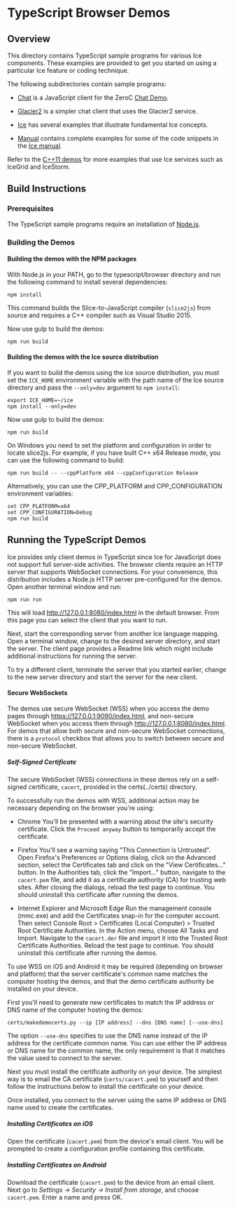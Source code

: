 # TypeScript Browser Demos

## Overview

This directory contains TypeScript sample programs for various Ice components.
These examples are provided to get you started on using a particular Ice feature
or coding technique.

The following subdirectories contain sample programs:

- [Chat](./Chat) is a JavaScript client for the ZeroC [Chat Demo][1].

- [Glacier2](./Glacier2) is a simpler chat client that uses the Glacier2 service.

- [Ice](./Ice) has several examples that illustrate fundamental Ice concepts.

- [Manual](./Manual) contains complete examples for some of the code snippets
in the [Ice manual][2].

Refer to the [C++11 demos](../../cpp11) for more examples that use Ice services
such as IceGrid and IceStorm.

## Build Instructions

### Prerequisites

The TypeScript sample programs require an installation of [Node.js][3].

### Building the Demos

#### Building the demos with the NPM packages

With Node.js in your PATH, go to the typescript/browser directory
and run the following command to install several dependencies:

```
npm install
```

This command builds the Slice-to-JavaScript compiler (`slice2js`) from
source and requires a C++ compiler such as Visual Studio 2015.

Now use gulp to build the demos:

```
npm run build
```

#### Building the demos with the Ice source distribution

If you want to build the demos using the Ice source distribution, you must set
the `ICE_HOME` environment variable with the path name of the Ice source
directory and pass the `--only=dev` argument to `npm install`:

```
export ICE_HOME=~/ice
npm install --only=dev
```

Now use gulp to build the demos:

```
npm run build
```

On Windows you need to set the platform and configuration in order to locate
slice2js. For example, if you have built C++ x64 Release mode, you can use the
following command to build:

```
npm run build -- --cppPlatform x64 --cppConfiguration Release
```

Alternatively, you can use the CPP_PLATFORM and CPP_CONFIGURATION environment
variables:

```
set CPP_PLATFORM=x64
set CPP_CONFIGURATION=Debug
npm run build
```

## Running the TypeScript Demos

Ice provides only client demos in TypeScript since Ice for JavaScript does not
support full server-side activities. The browser clients require an HTTP server
that supports WebSocket connections. For your convenience, this distribution
includes a Node.js HTTP server pre-configured for the demos. Open another
terminal window and run:

```
npm run run
```

This will load http://127.0.0.1:8080/index.html in the default browser. From
this page you can select the client that you want to run.

Next, start the corresponding server from another Ice language mapping. Open a
terminal window, change to the desired server directory, and start the server.
The client page provides a Readme link which might include additional
instructions for running the server.

To try a different client, terminate the server that you started earlier, change
to the new server directory and start the server for the new client.

#### Secure WebSockets

The demos use secure WebSocket (WSS) when you access the demo pages through
https://127.0.0.1:9090/index.html, and non-secure WebSocket when you access
them through http://127.0.0.1:8080/index.html. For demos that allow both
secure and non-secure WebSocket connections, there is a `protocol` checkbox
that allows you to switch between secure and non-secure WebSocket.

##### Self-Signed Certificate

The secure WebSocket (WSS) connections in these demos rely on a self-signed
certificate, `cacert`, provided in the certs(../certs) directory.

To successfully run the demos with WSS, additional action may be necessary
depending on the browser you're using:

- Chrome
   You'll be presented with a warning about the site's security certificate.
   Click the `Proceed anyway` button to temporarily accept the certificate.

- Firefox
   You'll see a warning saying "This Connection is Untrusted". Open Firefox's
   Preferences or Options dialog, click on the Advanced section, select the
   Certificates tab and click on the "View Certificates..." button. In the
   Authorities tab, click the "Import..." button, navigate to the `cacert.pem`
   file, and add it as a certificate authority (CA) for trusting web sites.
   After closing the dialogs, reload the test page to continue. You should
   uninstall this certificate after running the demos.

- Internet Explorer and Microsoft Edge
   Run the management console (mmc.exe) and add the Certificates snap-in for
   the computer account. Then select Console Root > Certificates (Local Computer)
   \> Trusted Root Certificate Authorities. In the Action menu, choose All Tasks
   and Import. Navigate to the `cacert.der` file and import it into the Trusted
   Root Certificate Authorities. Reload the test page to continue. You should
   uninstall this certificate after running the demos.

To use WSS on iOS and Android it may be required (depending on browser and
platform) that the server certificate's common name matches the computer hosting
the demos, and that the demo certificate authority be installed on your device.

First you'll need to generate new certificates to match the IP address or DNS
name of the computer hosting the demos:

```
certs/makedemocerts.py --ip [IP address] --dns [DNS name] [--use-dns]
```

The option `--use-dns` specifies to use the DNS name instead of the IP address
for the certificate common name. You can use either the IP address or DNS name
for the common name, the only requirement is that it matches the value used to
connect to the server.

Next you must install the certificate authority on your device. The simplest way
is to email the CA certificate (`certs/cacert.pem`) to yourself and then follow
the instructions below to install the certificate on your device.

Once installed, you connect to the server using the same IP address or DNS name
used to create the certificates.

##### Installing Certificates on iOS

Open the certificate (`cacert.pem`) from the device's email client. You
will be prompted to create a configuration profile containing this certificate.

##### Installing Certificates on Android

Download the certificate (`cacert.pem`) to the device from an email client.
Next go to _Settings -> Security -> Install from storage_, and choose
`cacert.pem`. Enter a name and press OK.

[1]: https://doc.zeroc.com/technical-articles/general-topics/chat-demo
[2]: https://doc.zeroc.com/ice/3.7/introduction
[3]: http://nodejs.org

